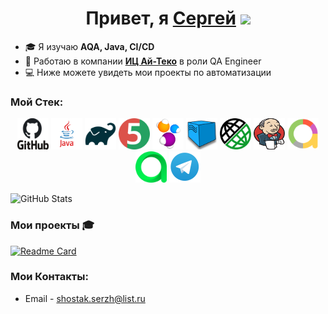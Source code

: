 <h1 align="center">Привет, я <a href="https://github.com/maniastel" target="_blank">Сергей</a> 
<img src="https://github.com/blackcater/blackcater/raw/main/images/Hi.gif" height="32"/></h1>

- 🎓 Я изучаю **AQA, Java, CI/CD**
- 💼 Работаю в компании [**ИЦ Ай-Теко**](https://iteco-inno.ru//) в роли QA Engineer
- 💻 Ниже можете увидеть мои проекты по автоматизации






### Мой Стек:

<div align="center">
<a href="https://github.com/"><img alt="GitHub" height="50" src="images/logo/GitHub.png" width="50"/></a>  
<a href="https://www.java.com/"><img alt="Java" height="50" src="images/logo/Java_logo.png" width="50"/></a>
<a href="https://gradle.org/"><img alt="Gradle" height="50" src="images/logo/Gradle.png" width="50"/></a>  
<a href="https://junit.org/junit5/"><img alt="JUnit 5" height="50" src="images/logo/JUnit5.png" width="50"/></a>
<a href="https://selenide.org/"><img alt="Selenide" height="50" src="images/logo/Selenide.png" width="50"/></a>
<a href="https://aerokube.com/selenoid/"><img alt="Selenoid" height="50" src="images/logo/Selenoid.png" width="50"/></a>
<a href="https://rest-assured.io/"><img alt="RestAssured" height="50" src="images/logo/RestAssured.png" width="50"/></a>
<a href="https://www.jenkins.io/"><img alt="Jenkins" height="50" src="images/logo/Jenkins.png" width="50"/></a>
<a href="https://github.com/allure-framework/"><img alt="Allure Report" height="50" src="images/logo/AllureReports.png" width="50"/></a>
<a href="https://qameta.io/"><img alt="Allure TestOps" height="50" src="images/logo/AllureTestOps.svg" width="50"/></a>
<a href="https://telegram.org/"><img alt="Telegram" height="50" src="images/logo/Telegram.png" width="50"/></a>
</div>

![GitHub Stats](https://github-readme-stats.vercel.app/api?username=SSR164&show_icons=true&bg_color=00000000)


### Мои проекты 🎓

[![Readme Card](https://github-readme-stats.vercel.app/api/pin/?username=SSR164&repo=ParaBankTest&theme=blueberry)](https://github.com/SSR164/ParaBankTest/tree/main)

### Мои Контакты:

+  Email - shostak.serzh@list.ru
